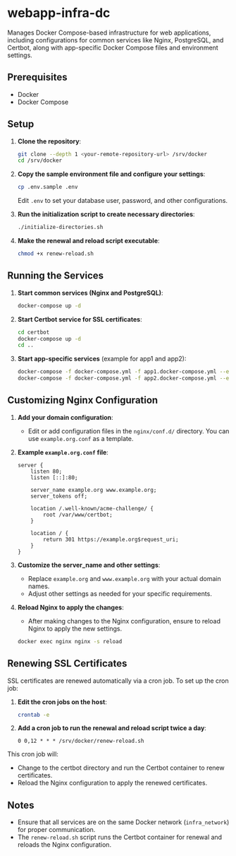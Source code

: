 # webapp-infra-dc

Manages Docker Compose-based infrastructure for web applications, including configurations for common services like Nginx, PostgreSQL, and Certbot, along with app-specific Docker Compose files and environment settings.

## Prerequisites

- Docker
- Docker Compose

## Setup

1. **Clone the repository**:

   ```sh
   git clone --depth 1 <your-remote-repository-url> /srv/docker
   cd /srv/docker
   ```

2. **Copy the sample environment file and configure your settings**:

   ```sh
   cp .env.sample .env
   ```

   Edit `.env` to set your database user, password, and other configurations.

3. **Run the initialization script to create necessary directories**:

   ```sh
   ./initialize-directories.sh
   ```

4. **Make the renewal and reload script executable**:

   ```sh
   chmod +x renew-reload.sh
   ```

## Running the Services

1. **Start common services (Nginx and PostgreSQL)**:

   ```sh
   docker-compose up -d
   ```

2. **Start Certbot service for SSL certificates**:

   ```sh
   cd certbot
   docker-compose up -d
   cd ..
   ```

3. **Start app-specific services** (example for app1 and app2):

   ```sh
   docker-compose -f docker-compose.yml -f app1.docker-compose.yml --env-file .env --env-file app1.env up -d
   docker-compose -f docker-compose.yml -f app2.docker-compose.yml --env-file .env --env-file app2.env up -d
   ```

## Customizing Nginx Configuration

1. **Add your domain configuration**:

   - Edit or add configuration files in the `nginx/conf.d/` directory. You can use `example.org.conf` as a template.

2. **Example `example.org.conf` file**:

   ```nginx
   server {
       listen 80;
       listen [::]:80;

       server_name example.org www.example.org;
       server_tokens off;

       location /.well-known/acme-challenge/ {
           root /var/www/certbot;
       }

       location / {
           return 301 https://example.org$request_uri;
       }
   }
   ```

3. **Customize the server_name and other settings**:

   - Replace `example.org` and `www.example.org` with your actual domain names.
   - Adjust other settings as needed for your specific requirements.

4. **Reload Nginx to apply the changes**:

   - After making changes to the Nginx configuration, ensure to reload Nginx to apply the new settings.

   ```sh
   docker exec nginx nginx -s reload
   ```

## Renewing SSL Certificates

SSL certificates are renewed automatically via a cron job. To set up the cron job:

1. **Edit the cron jobs on the host**:

   ```sh
   crontab -e
   ```

2. **Add a cron job to run the renewal and reload script twice a day**:

   ```cron
   0 0,12 * * * /srv/docker/renew-reload.sh
   ```

This cron job will:

- Change to the certbot directory and run the Certbot container to renew certificates.
- Reload the Nginx configuration to apply the renewed certificates.

## Notes

- Ensure that all services are on the same Docker network (`infra_network`) for proper communication.
- The `renew-reload.sh` script runs the Certbot container for renewal and reloads the Nginx configuration.
